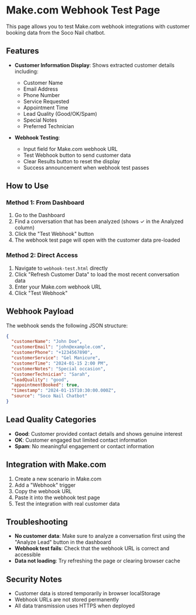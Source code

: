 # Make.com Webhook Test Page

This page allows you to test Make.com webhook integrations with customer booking data from the Soco Nail chatbot.

## Features

- **Customer Information Display**: Shows extracted customer details including:
  - Customer Name
  - Email Address
  - Phone Number
  - Service Requested
  - Appointment Time
  - Lead Quality (Good/OK/Spam)
  - Special Notes
  - Preferred Technician

- **Webhook Testing**: 
  - Input field for Make.com webhook URL
  - Test Webhook button to send customer data
  - Clear Results button to reset the display
  - Success announcement when webhook test passes

## How to Use

### Method 1: From Dashboard
1. Go to the Dashboard
2. Find a conversation that has been analyzed (shows ✓ in the Analyzed column)
3. Click the "Test Webhook" button
4. The webhook test page will open with the customer data pre-loaded

### Method 2: Direct Access
1. Navigate to `webhook-test.html` directly
2. Click "Refresh Customer Data" to load the most recent conversation data
3. Enter your Make.com webhook URL
4. Click "Test Webhook"

## Webhook Payload

The webhook sends the following JSON structure:

```json
{
  "customerName": "John Doe",
  "customerEmail": "john@example.com",
  "customerPhone": "+1234567890",
  "customerService": "Gel Manicure",
  "customerTime": "2024-01-15 2:00 PM",
  "customerNotes": "Special occasion",
  "customerTechnician": "Sarah",
  "leadQuality": "good",
  "appointmentBooked": true,
  "timestamp": "2024-01-15T10:30:00.000Z",
  "source": "Soco Nail Chatbot"
}
```

## Lead Quality Categories

- **Good**: Customer provided contact details and shows genuine interest
- **OK**: Customer engaged but limited contact information
- **Spam**: No meaningful engagement or contact information

## Integration with Make.com

1. Create a new scenario in Make.com
2. Add a "Webhook" trigger
3. Copy the webhook URL
4. Paste it into the webhook test page
5. Test the integration with real customer data

## Troubleshooting

- **No customer data**: Make sure to analyze a conversation first using the "Analyze Lead" button in the dashboard
- **Webhook test fails**: Check that the webhook URL is correct and accessible
- **Data not loading**: Try refreshing the page or clearing browser cache

## Security Notes

- Customer data is stored temporarily in browser localStorage
- Webhook URLs are not stored permanently
- All data transmission uses HTTPS when deployed
